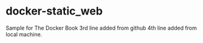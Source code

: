 # docker-static_web
Sample for The Docker Book
3rd line added from github
4th line added from local machine.
